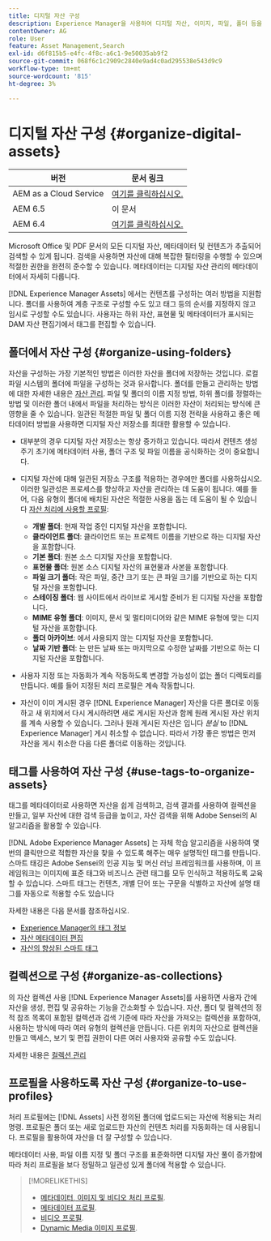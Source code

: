 ```yaml
---
title: 디지털 자산 구성
description: Experience Manager을 사용하여 디지털 자산, 이미지, 파일, 폴더 등을 구성합니다.
contentOwner: AG
role: User
feature: Asset Management,Search
exl-id: d6f815b5-e4fc-4f8c-a6c1-9e50035ab9f2
source-git-commit: 068f6c1c2909c2840e9ad4c0ad295538e543d9c9
workflow-type: tm+mt
source-wordcount: '815'
ht-degree: 3%

---
```


# 디지털 자산 구성 {#organize-digital-assets}

| 버전 | 문서 링크 |
| -------- | ---------------------------- |
| AEM as a Cloud Service | [여기를 클릭하십시오.](https://experienceleague.adobe.com/docs/experience-manager-cloud-service/content/assets/manage/organize-assets.html?lang=en) |
| AEM 6.5 | 이 문서 |
| AEM 6.4 | [여기를 클릭하십시오.](https://experienceleague.adobe.com/docs/experience-manager-64/assets/managing/organize-assets.html?lang=en) |

Microsoft Office 및 PDF 문서의 모든 디지털 자산, 메타데이터 및 컨텐츠가 추출되어 검색할 수 있게 됩니다. 검색을 사용하면 자산에 대해 복잡한 필터링을 수행할 수 있으며 적절한 권한을 완전히 준수할 수 있습니다. 메타데이터는 디지털 자산 관리의 메타데이터에서 자세히 다룹니다.

[!DNL Experience Manager Assets] 에서는 컨텐츠를 구성하는 여러 방법을 지원합니다. 폴더를 사용하여 계층 구조로 구성할 수도 있고 태그 등의 순서를 지정하지 않고 임시로 구성할 수도 있습니다. 사용자는 하위 자산, 표현물 및 메타데이터가 표시되는 DAM 자산 편집기에서 태그를 편집할 수 있습니다.

## 폴더에서 자산 구성 {#organize-using-folders}

자산을 구성하는 가장 기본적인 방법은 이러한 자산을 폴더에 저장하는 것입니다. 로컬 파일 시스템의 폴더에 파일을 구성하는 것과 유사합니다. 폴더를 만들고 관리하는 방법에 대한 자세한 내용은 [자산 관리](manage-assets.md). 파일 및 폴더의 이름 지정 방법, 하위 폴더를 정렬하는 방법 및 이러한 폴더 내에서 파일을 처리하는 방식은 이러한 자산이 처리되는 방식에 큰 영향을 줄 수 있습니다. 일관된 적절한 파일 및 폴더 이름 지정 전략을 사용하고 좋은 메타데이터 방법을 사용하면 디지털 자산 저장소를 최대한 활용할 수 있습니다.

* 대부분의 경우 디지털 자산 저장소는 항상 증가하고 있습니다. 따라서 컨텐츠 생성 주기 초기에 메타데이터 사용, 폴더 구조 및 파일 이름을 공식화하는 것이 중요합니다.
* 디지털 자산에 대해 일관된 저장소 구조를 적용하는 경우에만 폴더를 사용하십시오. 이러한 일관성은 프로세스를 향상하고 자산을 관리하는 데 도움이 됩니다. 예를 들어, 다음 유형의 폴더에 배치된 자산은 적절한 사용을 돕는 데 도움이 될 수 있습니다 [자산 처리에 사용할 프로필](processing-profiles.md):

   * **개발 폴더**: 현재 작업 중인 디지털 자산을 포함합니다.
   * **클라이언트 폴더**: 클라이언트 또는 프로젝트 이름을 기반으로 하는 디지털 자산을 포함합니다.
   * **기본 폴더**: 원본 소스 디지털 자산을 포함합니다.
   * **표현물 폴더**: 원본 소스 디지털 자산의 표현물과 사본을 포함합니다.
   * **파일 크기 폴더**: 작은 파일, 중간 크기 또는 큰 파일 크기를 기반으로 하는 디지털 자산을 포함합니다.
   * **스테이징 폴더**: 웹 사이트에서 라이브로 게시할 준비가 된 디지털 자산을 포함합니다.
   * **MIME 유형 폴더**: 이미지, 문서 및 멀티미디어와 같은 MIME 유형에 맞는 디지털 자산을 포함합니다.
   * **폴더 아카이브**: 에서 사용되지 않는 디지털 자산을 포함합니다.
   * **날짜 기반 폴더**: 는 만든 날짜 또는 마지막으로 수정한 날짜를 기반으로 하는 디지털 자산을 포함합니다.

* 사용자 지정 또는 자동화가 계속 작동하도록 변경할 가능성이 없는 폴더 디렉토리를 만듭니다. 예를 들어 지정된 처리 프로필은 계속 작동합니다.
* 자산이 이미 게시된 경우 [!DNL Experience Manager] 자산을 다른 폴더로 이동하고 새 위치에서 다시 게시하려면 새로 게시된 자산과 함께 원래 게시된 자산 위치를 계속 사용할 수 있습니다. 그러나 원래 게시된 자산은 입니다 *분실* to [!DNL Experience Manager] 게시 취소할 수 없습니다. 따라서 가장 좋은 방법은 먼저 자산을 게시 취소한 다음 다른 폴더로 이동하는 것입니다.

## 태그를 사용하여 자산 구성 {#use-tags-to-organize-assets}

태그를 메타데이터로 사용하면 자산을 쉽게 검색하고, 검색 결과를 사용하여 컬렉션을 만들고, 일부 자산에 대한 검색 등급을 높이고, 자산 검색을 위해 Adobe Sensei의 AI 알고리즘을 활용할 수 있습니다.

[!DNL Adobe Experience Manager Assets] 는 자체 학습 알고리즘을 사용하여 몇 번의 클릭만으로 적합한 자산을 찾을 수 있도록 해주는 매우 설명적인 태그를 만듭니다. 스마트 태깅은 Adobe Sensei의 인공 지능 및 머신 러닝 프레임워크를 사용하며, 이 프레임워크는 이미지에 표준 태그와 비즈니스 관련 태그를 모두 인식하고 적용하도록 교육할 수 있습니다. 스마트 태그는 컨텐츠, 개별 단어 또는 구문을 식별하고 자산에 설명 태그를 자동으로 적용할 수도 있습니다

자세한 내용은 다음 문서를 참조하십시오.

* [Experience Manager의 태그 정보](/help/sites-authoring/tags.md)
* [자산 메타데이터 편집](metadata.md)
* [자산의 향상된 스마트 태그](enhanced-smart-tags.md)

## 컬렉션으로 구성 {#organize-as-collections}

의 자산 컬렉션 사용 [!DNL Experience Manager Assets]를 사용하면 사용자 간에 자산을 생성, 편집 및 공유하는 기능을 간소화할 수 있습니다. 자산, 폴더 및 컬렉션의 정적 참조 목록이 포함된 컬렉션과 검색 기준에 따라 자산을 가져오는 컬렉션을 포함하여, 사용하는 방식에 따라 여러 유형의 컬렉션을 만듭니다.  다른 위치의 자산으로 컬렉션을 만들고 액세스, 보기 및 편집 권한이 다른 여러 사용자와 공유할 수도 있습니다.

자세한 내용은 [컬렉션 관리](manage-collections.md)

<!-- TBD items: add screenshots where applicable
Any hints/recommendations of when to use what method of organizing? Some examples of how organizing helps towards a better taxonomy and improved content velocity.
Add back links to blog posts by marketing?
-->

## 프로필을 사용하도록 자산 구성 {#organize-to-use-profiles}

처리 프로필에는 [!DNL Assets] 사전 정의된 폴더에 업로드되는 자산에 적용되는 처리 명령. 프로필은 폴더 또는 새로 업로드한 자산의 컨텐츠 처리를 자동화하는 데 사용됩니다. 프로필을 활용하여 자산을 더 잘 구성할 수 있습니다.

메타데이터 사용, 파일 이름 지정 및 폴더 구조를 표준화하면 디지털 자산 풀이 증가함에 따라 처리 프로필을 보다 정밀하고 일관성 있게 폴더에 적용할 수 있습니다.

>[!MORELIKETHIS]
>
>* [메타데이터, 이미지 및 비디오 처리 프로필](processing-profiles.md).
>* [메타데이터 프로필](/help/assets/metadata-config.md#metadata-profiles).
>* [비디오 프로필](video-profiles.md).
>* [Dynamic Media 이미지 프로필](image-profiles.md).

